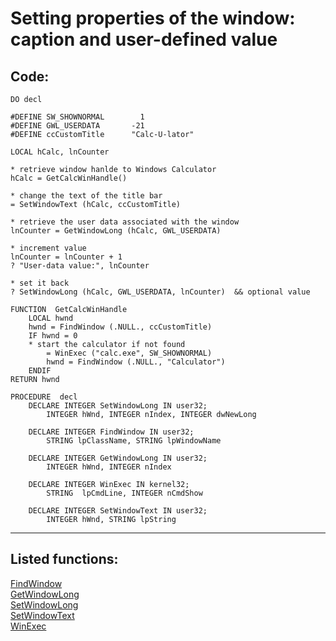 
# Setting properties of the window: caption and user-defined value

## Code:
```foxpro  
DO decl

#DEFINE SW_SHOWNORMAL        1
#DEFINE GWL_USERDATA       -21
#DEFINE ccCustomTitle      "Calc-U-lator"

LOCAL hCalc, lnCounter
	
* retrieve window hanlde to Windows Calculator
hCalc = GetCalcWinHandle()

* change the text of the title bar
= SetWindowText (hCalc, ccCustomTitle)
	
* retrieve the user data associated with the window
lnCounter = GetWindowLong (hCalc, GWL_USERDATA)

* increment value
lnCounter = lnCounter + 1
? "User-data value:", lnCounter

* set it back
? SetWindowLong (hCalc, GWL_USERDATA, lnCounter)  && optional value

FUNCTION  GetCalcWinHandle
	LOCAL hwnd
	hwnd = FindWindow (.NULL., ccCustomTitle)
	IF hwnd = 0
	* start the calculator if not found
		= WinExec ("calc.exe", SW_SHOWNORMAL)
		hwnd = FindWindow (.NULL., "Calculator")
	ENDIF
RETURN hwnd

PROCEDURE  decl
	DECLARE INTEGER SetWindowLong IN user32;
		INTEGER hWnd, INTEGER nIndex, INTEGER dwNewLong

	DECLARE INTEGER FindWindow IN user32;
		STRING lpClassName, STRING lpWindowName

	DECLARE INTEGER GetWindowLong IN user32;
		INTEGER hWnd, INTEGER nIndex
	
	DECLARE INTEGER WinExec IN kernel32;
		STRING  lpCmdLine, INTEGER nCmdShow

	DECLARE INTEGER SetWindowText IN user32;
		INTEGER hWnd, STRING lpString  
```  
***  


## Listed functions:
[FindWindow](../libraries/user32/FindWindow.md)  
[GetWindowLong](../libraries/user32/GetWindowLong.md)  
[SetWindowLong](../libraries/user32/SetWindowLong.md)  
[SetWindowText](../libraries/user32/SetWindowText.md)  
[WinExec](../libraries/kernel32/WinExec.md)  
